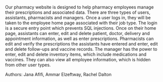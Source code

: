 Our pharmacy website is designed to help pharmacy employees manage their prescriptions and associated data. There are three types of users, assistants, pharmacists and managers. Once a user logs in, they will be taken to the employee home page associated with their job type. The login is a secure entry point which prevents SQL injections. Once on their home page, assistants can enter, edit and delete patient, doctor, delivery and appointment information, as well as enter prescriptions. Pharmacists can edit and verify the prescriptions the assistants have entered and enter, edit and delete follow-ups and vaccine records. The manager has the power to enter, edit and delete inventory items, which include medications and vaccines. They can also view all employee information, which is hidden from other user types.

Authors: Jana Afifi, Ammar Elzeftway, Rachel Dalton

